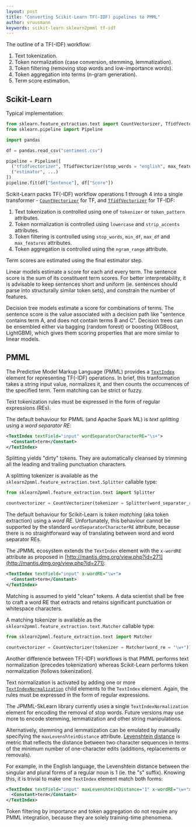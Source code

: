```yaml
---
layout: post
title: "Converting Scikit-Learn TF(-IDF) pipelines to PMML"
author: vruusmann
keywords: scikit-learn sklearn2pmml tf-idf
---
```


The outline of a TF(-IDF) workflow:

1. Text tokenization.
2. Token normalization (case conversion, stemming, lemmatization).
3. Token filtering (removing stop words and low-importance words).
4. Token aggregation into terms (n-gram generation).
5. Term score estimation.

## Scikit-Learn

Typical implementation:

``` python
from sklearn.feature_extraction.text import CountVectorizer, TfidfVectorizer
from sklearn.pipeline import Pipeline

import pandas

df = pandas.read_csv("sentiment.csv")

pipeline = Pipeline([
  ("tfidfvectorizer", TfidfVectorizer(stop_words = "english", max_features = 500, ngram_range = (1, 3), norm = None)),
  ("estimator", ...)
])
pipeline.fit(df["Sentence"], df["Score"])
```

Scikit-Learn packs TF(-IDF) workflow operations 1 through 4 into a single transformer - [`CountVectorizer`](https://scikit-learn.org/stable/modules/generated/sklearn.feature_extraction.text.CountVectorizer.html) for TF, and [`TfidfVectorizer`](https://scikit-learn.org/stable/modules/generated/sklearn.feature_extraction.text.TfidfVectorizer.html) for TF-IDF:

1. Text tokenization is controlled using one of `tokenizer` or `token_pattern` attributes.
2. Token normalization is controlled using `lowercase` and `strip_accents` attributes.
3. Token filtering is controlled using `stop_words`, `min_df`, `max_df` and `max_features` attributes.
4. Token aggregation is controlled using the `ngram_range` attribute.

Term scores are estimated using the final estimator step.

Linear models estimate a score for each and every term.
The sentence score is the sum of its constituent term scores.
For better interpretability, it is advisable to keep sentences short and uniform (ie. sentences should parse into structurally similar token sets), and constrain the number of features.

Decision tree models estimate a score for combinations of terms.
The sentence score is the value associated with a decision path like "sentence contains term A, and does not contain terms B and C".
Decision trees can be ensembled either via bagging (random forest) or boosting (XGBoost, LightGBM), which gives them scoring properties that are more similar to linear models.

## PMML

The Predictive Model Markup Language (PMML) provides a [`TextIndex`](https://dmg.org/pmml/v4-4-1/Transformations.html#xsdElement_TextIndex) element for representing TF(-IDF) operations.
In brief, this tranformation takes a string input value, normalizes it, and then counts the occurrences of the specified term.
Term matching can be strict or fuzzy.

Text tokenization rules must be expressed in the form of regular expressions (REs).

The default behaviour for PMML (and Apache Spark ML) is *text splitting* using a *word separator RE*:

``` xml
<TextIndex textField="input" wordSeparatorCharacterRE="\s+">
  <Constant>term</Constant>
</TextIndex>
```

Splitting yields "dirty" tokens. They are automatically cleansed by trimming all the leading and trailing punctuation characters.

A splitting tokenizer is available as the `sklearn2pmml.feature_extraction.text.Splitter` callable type:

``` python
from sklearn2pmml.feature_extraction.text import Splitter

countvectorizer = CountVectorizer(tokenizer = Splitter(word_separator_re = "\s+"))
```

The default behaviour for Scikit-Learn is *token matching* (aka token extraction) using a *word RE*.
Unfortunately, this behaviour cannot be supported by the standard `wordSeparatorCharacterRE` attribute, because there is no straightforward way of translating between word and word separator REs.

The JPMML ecosystem extends the `TextIndex` element with the `x-wordRE` attribute as proposed in [http://mantis.dmg.org/view.php?id=271](http://mantis.dmg.org/view.php?id=271):

``` xml
<TextIndex textField="input" x-wordRE="\w+">
  <Constant>term</Constant>
</TextIndex>
```

Matching is assumed to yield "clean" tokens.
A data scientist shall be free to craft a word RE that extracts and retains significant punctuation or whitespace characters.

A matching tokenizer is available as the `sklearn2pmml.feature_extraction.text.Matcher` callable type:

``` python
from sklearn2pmml.feature_extraction.text import Matcher

countvectorizer = CountVectorizer(tokenizer = Matcher(word_re = "\w+"))
```

Another difference between TF(-IDF) workflows is that PMML performs text normalization (precedes tokenization) whereas Scikit-Learn performs token normalization (follows tokenization).

Text normalization is activated by adding one or more [`TextIndexNormalization`](https://dmg.org/pmml/v4-4-1/Transformations.html#xsdElement_TextIndexNormalization) child elements to the `TextIndex` element.
Again, the rules must be expressed in the form of regular expressions.

The JPMML-SkLearn library currently uses a single `TextIndexNormalization` element for encoding the removal of stop words.
Future versions may use more to encode stemming, lemmatization and other string manipulations.

Alternatively, stemming and lemmatization can be emulated by manually specifying the `maxLevenshteinDistance` attribute.
[Levenshtein distance](https://en.wikipedia.org/wiki/Levenshtein_distance) is metric that reflects the distance between two character sequences in terms of the minimum number of one-character edits (additions, replacements or removals).

For example, in the English language, the Levenshtein distance between the singular and plural forms of a regular noun is 1 (ie. the "s" suffix). Knowing this, it is trivial to make one `TextIndex` element match both forms:

``` xml
<TextIndex textField="input" maxLevenshteinDistance="1" x-wordRE="\w+">
  <Constant>term</Constant>
</TextIndex>
```

Token filtering by importance and token aggregation do not require any PMML integration, because they are solely training-time phenomena.